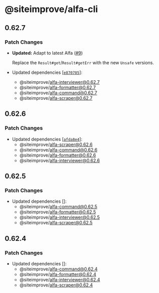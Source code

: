 # @siteimprove/alfa-cli

## 0.62.7

### Patch Changes

- **Updated:** Adapt to latest Alfa ([#9](https://github.com/Siteimprove/alfa-integrations/pull/9))

  Replace the `Result#get`/`Result#getErr` with the new `Unsafe` versions.

- Updated dependencies [[`e870785`](https://github.com/Siteimprove/alfa-integrations/commit/e8707850938daf133bfbc4808156babc1f99cb0d)]:
  - @siteimprove/alfa-interviewer@0.62.7
  - @siteimprove/alfa-formatter@0.62.7
  - @siteimprove/alfa-command@0.62.7
  - @siteimprove/alfa-scraper@0.62.7

## 0.62.6

### Patch Changes

- Updated dependencies [[`afda8e4`](https://github.com/Siteimprove/alfa-integrations/commit/afda8e45eea7754f8b2ca4023ba64a71b753967f)]:
  - @siteimprove/alfa-scraper@0.62.6
  - @siteimprove/alfa-command@0.62.6
  - @siteimprove/alfa-formatter@0.62.6
  - @siteimprove/alfa-interviewer@0.62.6

## 0.62.5

### Patch Changes

- Updated dependencies []:
  - @siteimprove/alfa-command@0.62.5
  - @siteimprove/alfa-formatter@0.62.5
  - @siteimprove/alfa-interviewer@0.62.5
  - @siteimprove/alfa-scraper@0.62.5

## 0.62.4

### Patch Changes

- Updated dependencies []:
  - @siteimprove/alfa-command@0.62.4
  - @siteimprove/alfa-formatter@0.62.4
  - @siteimprove/alfa-interviewer@0.62.4
  - @siteimprove/alfa-scraper@0.62.4
